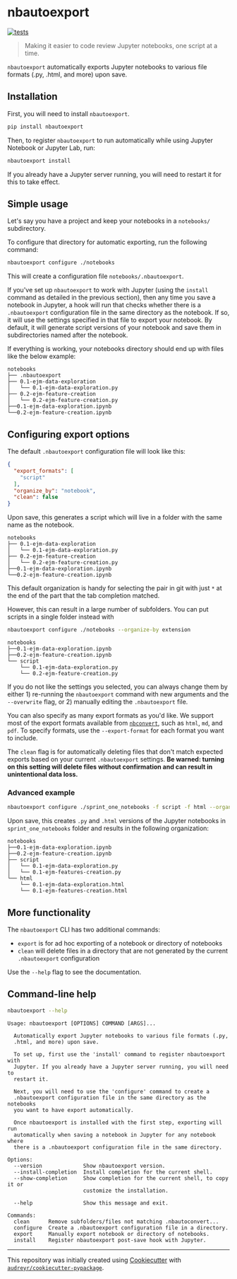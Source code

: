 # nbautoexport

[![tests](https://github.com/drivendataorg/nbautoexport/workflows/tests/badge.svg?branch=master)](https://github.com/drivendataorg/nbautoexport/actions?query=workflow%3Atests+branch%3Amaster)

> Making it easier to code review Jupyter notebooks, one script at a time.

`nbautoexport` automatically exports Jupyter notebooks to various file formats (.py, .html, and more) upon save.

## Installation

First, you will need to install `nbautoexport`.

```bash
pip install nbautoexport
```

Then, to register `nbautoexport` to run automatically while using Jupyter Notebook or Jupyter Lab, run:

```bash
nbautoexport install
```

If you already have a Jupyter server running, you will need to restart it for this to take effect.

## Simple usage

Let's say you have a project and keep your notebooks in a `notebooks/` subdirectory.

To configure that directory for automatic exporting, run the following command:

```bash
nbautoexport configure ./notebooks
```

This will create a configuration file `notebooks/.nbautoexport`.

If you've set up `nbautoexport` to work with Jupyter (using the `install` command as detailed in the previous section), then any time you save a notebook in Jupyter, a hook will run that checks whether there is a `.nbautoexport` configuration file in the same directory as the notebook. If so, it will use the settings specified in that file to export your notebook. By default, it will generate script versions of your notebook and save them in subdirectories named after the notebook.

If everything is working, your notebooks directory should end up with files like the below example:

```
notebooks
├── .nbautoexport
├── 0.1-ejm-data-exploration
│   └── 0.1-ejm-data-exploration.py
├── 0.2-ejm-feature-creation
│   └── 0.2-ejm-feature-creation.py
├──0.1-ejm-data-exploration.ipynb
└──0.2-ejm-feature-creation.ipynb
```

## Configuring export options

The default `.nbautoexport` configuration file will look like this:

```json
{
  "export_formats": [
    "script"
  ],
  "organize_by": "notebook",
  "clean": false
}
```

Upon save, this generates a script which will live in a folder with the same name as the notebook.

```
notebooks
├── 0.1-ejm-data-exploration
│   └── 0.1-ejm-data-exploration.py
├── 0.2-ejm-feature-creation
│   └── 0.2-ejm-feature-creation.py
├──0.1-ejm-data-exploration.ipynb
└──0.2-ejm-feature-creation.ipynb
```

This default organization is handy for selecting the pair in git with just `*` at the end of the part that the tab completion matched.

However, this can result in a large number of subfolders. You can put scripts in a single folder instead with

```bash
nbautoexport configure ./notebooks --organize-by extension
```

```
notebooks
├──0.1-ejm-data-exploration.ipynb
├──0.2-ejm-feature-creation.ipynb
└── script
    └── 0.1-ejm-data-exploration.py
    └── 0.2-ejm-feature-creation.py
```

If you do not like the settings you selected, you can always change them by either 1) re-running the `nbautoexport` command with new arguments and the `--overwrite` flag, or 2) manually editing the `.nbautoexport` file.

You can also specify as many export formats as you'd like. We support most of the export formats available from [`nbconvert`](https://nbconvert.readthedocs.io/en/latest/), such as `html`, `md`, and `pdf`. To specify formats, use the `--export-format` for each format you want to include.

The `clean` flag is for automatically deleting files that don't match expected exports based on your current `.nbautoexport` settings. **Be warned: turning on this setting will delete files without confirmation and can result in unintentional data loss.**

### Advanced example

```bash
nbautoexport configure ./sprint_one_notebooks -f script -f html --organize-by extension
```

Upon save, this creates `.py` and `.html` versions of the Jupyter notebooks in `sprint_one_notebooks` folder and results in the following organization:

```
notebooks
├──0.1-ejm-data-exploration.ipynb
├──0.2-ejm-feature-creation.ipynb
├── script
│   └── 0.1-ejm-data-exploration.py
│   └── 0.1-ejm-features-creation.py
└── html
    └── 0.1-ejm-data-exploration.html
    └── 0.1-ejm-features-creation.html
```

## More functionality

The `nbautoexport` CLI has two additional commands:

- `export` is for ad hoc exporting of a notebook or directory of notebooks
- `clean` will delete files in a directory that are not generated by the current `.nbautoexport` configuration

Use the `--help` flag to see the documentation.

## Command-line help

```bash
nbautoexport --help
```

```
Usage: nbautoexport [OPTIONS] COMMAND [ARGS]...

  Automatically export Jupyter notebooks to various file formats (.py,
  .html, and more) upon save.

  To set up, first use the 'install' command to register nbautoexport with
  Jupyter. If you already have a Jupyter server running, you will need to
  restart it.

  Next, you will need to use the 'configure' command to create a
  .nbautoexport configuration file in the same directory as the notebooks
  you want to have export automatically.

  Once nbautoexport is installed with the first step, exporting will run
  automatically when saving a notebook in Jupyter for any notebook where
  there is a .nbautoexport configuration file in the same directory.

Options:
  --version             Show nbautoexport version.
  --install-completion  Install completion for the current shell.
  --show-completion     Show completion for the current shell, to copy it or
                        customize the installation.

  --help                Show this message and exit.

Commands:
  clean      Remove subfolders/files not matching .nbautoconvert...
  configure  Create a .nbautoexport configuration file in a directory.
  export     Manually export notebook or directory of notebooks.
  install    Register nbautoexport post-save hook with Jupyter.
```

---

This repository was initially created using [Cookiecutter](https://github.com/audreyr/cookiecutter) with [`audreyr/cookiecutter-pypackage`](https://github.com/audreyr/cookiecutter-pypackage).
